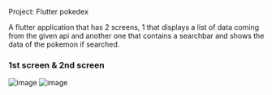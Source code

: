 Project: Flutter pokedex
 
A flutter application that has 2 screens, 1 that displays a list of data coming from the given api and another one that contains a searchbar and shows the data of the pokemon if searched.

### 1st screen & 2nd screen

![image](https://github.com/user-attachments/assets/af89afdc-ff2b-4092-ae4c-a9663e3f4ab1) ![image](https://github.com/user-attachments/assets/228c6fd4-fa98-4511-82b2-195af57286c5)





